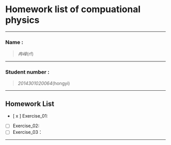 

#  Homework list of compuational physics



---

### Name :
> *冉峰*(rf)

***  
 
### Student number :
>*2014301020064*(hongyi)

---  

## Homework List
- [ x ] Exercise_01:
- [ ] Exercise_02:
- [ ] Exercise_03：

---  












